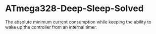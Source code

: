 # ATmega328-Deep-Sleep-Solved
The absolute minimum current consumption while keeping the ability to wake up the controller from an internal timer.
